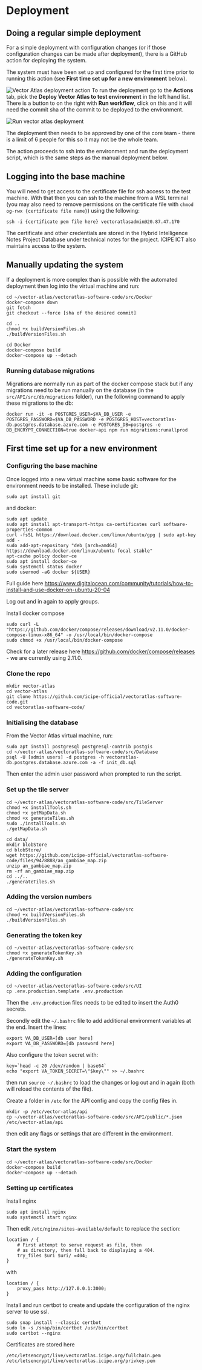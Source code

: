 # Deployment

## Doing a regular simple deployment

For a simple deployment with configuration changes (or if those configuration changes can be made after deployment), there is a GitHub action for deploying the system.

The system must have been set up and configured for the first time prior to running this action (see **First time  set up for a new environment** below).

![Vector Atlas deployment action](./images/deployment-action.png)
To run the deployment go to the **Actions** tab, pick the **Deploy Vector Atlas to test environment** in the left hand list. There is a button to on the right with **Run workflow**, click on this and it will need the commit sha of the commit to be deployed to the environment.

![Run vector atlas deployment](./images/run-deployment.png)

The deployment then needs to be approved by one of the core team - there is a limit of 6 people for this so it may not be the whole team.

The action proceeds to ssh into the environment and run the deployment script, which is the same steps as the manual deployment below.

## Logging into the base machine

You will need to get access to the certificate file for ssh access to the test machine. With that then you can ssh to the machine from a WSL terminal (you may also need to remove permissions on the certificate file with `chmod og-rwx {certificate file name}`) using the following:
```
ssh -i {certificate pem file here} vectoratlasadmin@20.87.47.170
```

The certificate and other credentials are stored in the Hybrid Intelligence Notes Project Database under technical notes for the project. ICIPE ICT also maintains access to the system.

## Manually updating the system
If a deployment is more complex than is possible with the automated deployment then log into the virtual machine and run:
```
cd ~/vector-atlas/vectoratlas-software-code/src/Docker
docker-compose down
git fetch
git checkout --force [sha of the desired commit]

cd ..
chmod +x buildVersionFiles.sh
./buildVersionFiles.sh

cd Docker
docker-compose build
docker-compose up --detach
```

### Running database migrations
Migrations are normally run as part of the docker compose stack but if any migrations need to be run manually on the database (in the `src/API/src/db/migrations` folder), run the following command to apply these migrations to the db:
```
docker run -it -e POSTGRES_USER=$VA_DB_USER -e POSTGRES_PASSWORD=$VA_DB_PASSWORD -e POSTGRES_HOST=vectoratlas-db.postgres.database.azure.com -e POSTGRES_DB=postgres -e DB_ENCRYPT_CONNECTION=true docker-api npm run migrations:runallprod
```

## First time set up for a new environment
### Configuring the base machine
Once logged into a new virtual machine some basic software for the environment needs to be installed. These include git:
```
sudo apt install git
```
and docker:
```
sudo apt update
sudo apt install apt-transport-https ca-certificates curl software-properties-common
curl -fsSL https://download.docker.com/linux/ubuntu/gpg | sudo apt-key add -
sudo add-apt-repository "deb [arch=amd64] https://download.docker.com/linux/ubuntu focal stable"
apt-cache policy docker-ce
sudo apt install docker-ce
sudo systemctl status docker
sudo usermod -aG docker ${USER}
```
Full guide here
https://www.digitalocean.com/community/tutorials/how-to-install-and-use-docker-on-ubuntu-20-04

Log out and in again to apply groups.

Install docker compose
```
sudo curl -L "https://github.com/docker/compose/releases/download/v2.11.0/docker-compose-linux-x86_64" -o /usr/local/bin/docker-compose
sudo chmod +x /usr/local/bin/docker-compose
```
Check for a later release here https://github.com/docker/compose/releases - we are currently using 2.11.0.


### Clone the repo
```
mkdir vector-atlas
cd vector-atlas
git clone https://github.com/icipe-official/vectoratlas-software-code.git
cd vectoratlas-software-code/
```

### Initialising the database
From the Vector Atlas virtual machine, run:
```
sudo apt install postgresql postgresql-contrib postgis
cd ~/vector-atlas/vectoratlas-software-code/src/Database
psql -U [admin users] -d postgres -h vectoratlas-db.postgres.database.azure.com -a -f init_db.sql
```
Then enter the admin user password when prompted to run the script.

### Set up the tile server
```
cd ~/vector-atlas/vectoratlas-software-code/src/TileServer
chmod +x installTools.sh
chmod +x getMapData.sh
chmod +x generateTiles.sh
sudo ./installTools.sh
./getMapData.sh

cd data/
mkdir blobStore
cd blobStore/
wget https://github.com/icipe-official/vectoratlas-software-code/files/9478888/an_gambiae_map.zip
unzip an_gambiae_map.zip
rm -rf an_gambiae_map.zip
cd ../..
./generateTiles.sh
```

### Adding the version numbers
```
cd ~/vector-atlas/vectoratlas-software-code/src
chmod +x buildVersionFiles.sh
./buildVersionFiles.sh
```

### Generating the token key
```
cd ~/vector-atlas/vectoratlas-software-code/src
chmod +x generateTokenKey.sh
./generateTokenKey.sh
```

### Adding the configuration
```
cd ~/vector-atlas/vectoratlas-software-code/src/UI
cp .env.production.template .env.production
```
Then the `.env.production` files needs to be edited to insert the Auth0 secrets.

Secondly edit the `~/.bashrc` file to add additional environment variables at the end. Insert the lines:
```
export VA_DB_USER=[db user here]
export VA_DB_PASSWORD=[db password here]
```
Also configure the token secret with:
```
key=`head -c 20 /dev/random | base64`
echo "export VA_TOKEN_SECRET=\"$key\"" >> ~/.bashrc
```
then run `source ~/.bashrc` to load the changes or log out and in again (both will reload the contents of the file).

Create a folder in `/etc` for the API config and copy the config files in.
```
mkdir -p /etc/vector-atlas/api
cp ~/vector-atlas/vectoratlas-software-code/src/API/public/*.json /etc/vector-atlas/api
```
then edit any flags or settings that are different in the environment.

### Start the system
```
cd ~/vector-atlas/vectoratlas-software-code/src/Docker
docker-compose build
docker-compose up --detach
```

### Setting up certificates

Install nginx
```
sudo apt install nginx
sudo systemctl start nginx
```
Then edit `/etc/nginx/sites-available/default` to replace the section:
```
location / {
    # First attempt to serve request as file, then
    # as directory, then fall back to displaying a 404.
    try_files $uri $uri/ =404;
}
```
with
```
location / {
    proxy_pass http://127.0.0.1:3000;
}
```

Install and run certbot to create and update the configuration of the nginx server to use ssl.
```
sudo snap install --classic certbot
sudo ln -s /snap/bin/certbot /usr/bin/certbot
sudo certbot --nginx
```

Certificates are stored here
```
/etc/letsencrypt/live/vectoratlas.icipe.org/fullchain.pem
/etc/letsencrypt/live/vectoratlas.icipe.org/privkey.pem
```





